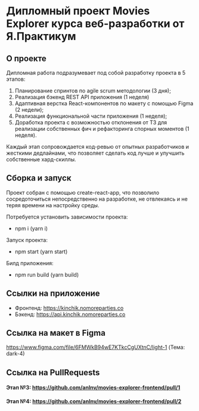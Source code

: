 # Дипломный проект Movies Explorer курса веб-разработки от Я.Практикум

## О проекте
Дипломная работа подразумевает под собой разработку проекта в 5 этапов:
1. Планирование спринтов по agile scrum методологии (3 дня);
2. Реализация бэкенд REST API приложения (1 неделя)
3. Адаптивная верстка React-компонентов по макету с помощью Figma (2 недели);
4. Реализация функциональной части приложения (1 неделя);
5. Доработка проекта с возможностью отклонения от ТЗ для реализации собственных фич и рефакторинга спорных моментов (1 неделя).

Каждый этап сопровождается код-ревью от опытных разработчиков и жесткими дедлайнами, что позволяет сделать код лучше и улучшить собственные хард-скиллы.

## Сборка и запуск
Проект собран с помощью create-react-app, что позволило сосредоточиться непосредственно на разработке, не отвлекаясь и не теряя времени на настройку среды.

Потребуется установить зависимости проекта:
- npm i (yarn i)

Запуск проекта:
- npm start (yarn start)

Билд приложения:
- npm run build (yarn build)

## Ссылки на приложение
- Фронтенд: https://kinchik.nomoreparties.co
- Бэкенд: https://api.kinchik.nomoreparties.co

## Ссылка на макет в Figma
https://www.figma.com/file/6FMWkB94wE7KTkcCgUXtnC/light-1 (Тема: dark-4)

## Ссылка на PullRequests
#### Этап №3: https://github.com/anlnv/movies-explorer-frontend/pull/1
#### Этап №4: https://github.com/anlnv/movies-explorer-frontend/pull/2
